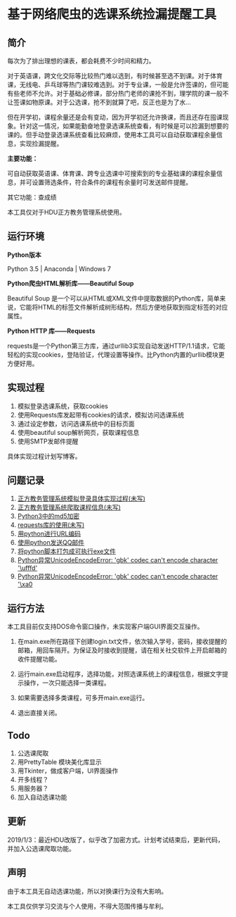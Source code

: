 # 基于网络爬虫的选课系统捡漏提醒工具

## 简介

每次为了排出理想的课表，都会耗费不少时间和精力。

对于英语课，跨文化交际等比较热门难以选到，有时候甚至选不到课。对于体育课，无线电、乒乓球等热门课较难选到。对于专业课，一般是允许签课的，但可能有些老师不允许。对于基础必修课，部分热门老师的课抢不到，理学院的课一般不让签课如物原课。对于公选课，抢不到就算了吧，反正也是为了水...

但在开学初，课程余量还是会有变动，因为开学初还允许换课，而且还存在囤课现象。针对这一情况，如果能勤奋地登录选课系统查看，有时候是可以捡漏到想要的课的。但手动登录选课系统查看比较麻烦，使用本工具可以自动获取课程余量信息，实现捡漏提醒。

**主要功能：**

可自动获取英语课、体育课、跨专业选课中可搜索到的专业基础课的课程余量信息，并可设置筛选条件，符合条件的课程有余量时可发送邮件提醒。

其它功能：查成绩

本工具仅对于HDU正方教务管理系统使用。

## 运行环境

**Python版本**

Python 3.5 | Anaconda | Windows 7

**Python爬虫HTML解析库——Beautiful Soup**

Beautiful Soup 是一个可以从HTML或XML文件中提取数据的Python库，简单来说，它能将HTML的标签文件解析成树形结构，然后方便地获取到指定标签的对应属性。

**Python HTTP 库——Requests**

requests是一个Python第三方库，通过urllib3实现自动发送HTTP/1.1请求，它能轻松的实现cookies，登陆验证，代理设置等操作。比Python内置的urllib模块更方便好用。

## 实现过程

1. 模拟登录选课系统，获取cookies
2. 使用Requests库发起带有cookies的请求，模拟访问选课系统
3. 通过设定参数，访问选课系统中的目标页面
4. 使用beautiful soup解析网页，获取课程信息
5. 使用SMTP发邮件提醒

具体实现过程计划写博客。

## 问题记录

1. [正方教务管理系统模拟登录具体实现过程(未写)]()
2. [正方教务管理系统爬取课程信息(未写)]()
3. [Python3中的md5加密](https://blog.csdn.net/qq_38607035/article/details/82591931)
4. [requests库的使用(未写)]()
5. [用python进行URL编码](https://blog.csdn.net/qq_38607035/article/details/82594822)
6. [使用python发送QQ邮件](https://blog.csdn.net/qq_38607035/article/details/82594695)
7. [将python脚本打包成可执行exe文件](https://blog.csdn.net/qq_38607035/article/details/82592602)
8. [Python异常UnicodeEncodeError: 'gbk' codec can't encode character '\ufffd'](https://blog.csdn.net/qq_38607035/article/details/82595032)
9. [Python异常UnicodeEncodeError: 'gbk' codec can't encode character '\xa0](https://blog.csdn.net/qq_38607035/article/details/82595170)

## 运行方法

本工具目前仅支持DOS命令窗口操作，未实现客户端GUI界面交互操作。

1. 在main.exe所在路径下创建login.txt文件，依次输入学号，密码，接收提醒的邮箱，用回车隔开。为保证及时接收到提醒，请在相关社交软件上开启邮箱的收件提醒功能。

2. 运行main.exe启动程序，选择功能，对照选课系统上的课程信息，根据文字提示操作，一次只能选择一类课程。
3. 如果需要选择多类课程，可多开main.exe运行。
4. 退出直接关闭。

## Todo

1. 公选课爬取
2. 用PrettyTable 模块美化库显示
3. 用Tkinter，做成客户端，UI界面操作
4. 开多线程？
5. 用服务器？
6. 加入自动选课功能

## 更新

2019/1/3：最近HDU改版了，似乎改了加密方式。计划考试结束后，更新代码，并加入公选课爬取功能。

## 声明

由于本工具无自动选课功能，所以对换课行为没有大影响。

本工具仅供学习交流与个人使用，不得大范围传播与牟利。